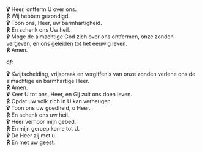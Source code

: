 **℣** Heer, ontferm U over ons.  
**℟** Wij hebben gezondigd.  
**℣** Toon ons, Heer, uw barmhartigheid.  
**℟** En schenk ons Uw heil.  
**℣** Moge de almachtige God zich over ons ontfermen, onze zonden
vergeven, en ons geleiden tot het eeuwig leven.  
**℟** Amen.

*of:*

**℣** Kwijtschelding, vrij­spraak en vergiffenis van onze zonden verlene
ons de al­machtige en barm­hartige Heer.  
**℟** Amen.  
**℣** Keer U tot ons, Heer, en Gij zult ons doen leven.  
**℟** Opdat uw volk zich in U kan verheugen.  
**℣** Toon ons uw goedheid, o Heer.  
**℟** En schenk ons uw heil.  
**℣** Heer verhoor mijn gebed.  
**℟** En mijn geroep kome tot U.  
**℣** De Heer zij met u.  
**℟** En met uw geest.
